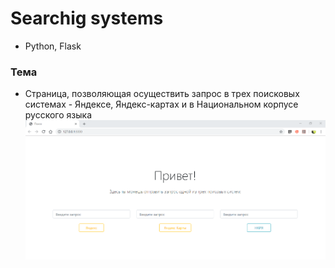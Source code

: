 # Searchig systems
* Python, Flask
### Тема
* Страница, позволяющая осуществить запрос в трех поисковых системах - Яндексе, Яндекс-картах и в Национальном корпусе русского языка
![Image](https://github.com/AnnaZhuravleva/HSE/blob/master/course%202/Searching%20systems/images/screen.png)
